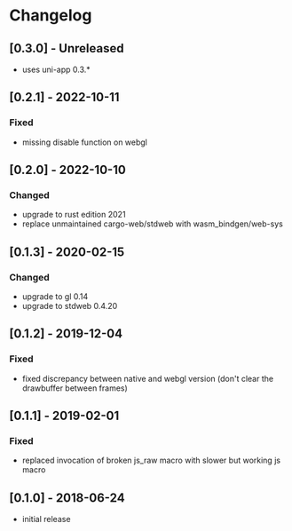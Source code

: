 # Changelog

## [0.3.0] - Unreleased
- uses uni-app 0.3.*

## [0.2.1] - 2022-10-11
### Fixed
- missing disable function on webgl

## [0.2.0] - 2022-10-10
### Changed
- upgrade to rust edition 2021
- replace unmaintained cargo-web/stdweb with wasm_bindgen/web-sys

## [0.1.3] - 2020-02-15
### Changed
- upgrade to gl 0.14
- upgrade to stdweb 0.4.20

## [0.1.2] - 2019-12-04
### Fixed
- fixed discrepancy between native and webgl version (don't clear the drawbuffer between frames)

## [0.1.1] - 2019-02-01
### Fixed
- replaced invocation of broken js_raw macro with slower but working js macro

## [0.1.0] - 2018-06-24
- initial release